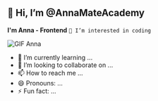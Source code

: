 ## 👋 Hi, I’m @AnnaMateAcademy

**I'm Anna - Frontend**
`👀 I’m interested in coding`

![GIF Anna]([https://github.com/Your_Repository_Name/Your_GIF_Name.gif](https://i.giphy.com/media/v1.Y2lkPTc5MGI3NjExMzdib2J3bTFreWw4OXU2d2JjcWt1d2x5MnRiczAxYnpoamt0dTN5aiZlcD12MV9pbnRlcm5hbF9naWZfYnlfaWQmY3Q9Zw/QDjpIL6oNCVZ4qzGs7/giphy.gif))

- 🌱 I’m currently learning ...
- 💞️ I’m looking to collaborate on ...
- 📫 How to reach me ...
- 😄 Pronouns: ...
- ⚡ Fun fact: ...

<!---
AnnaMateAcademy/AnnaMateAcademy is a ✨ special ✨ repository because its `README.md` (this file) appears on your GitHub profile.
You can click the Preview link to take a look at your changes.
--->
